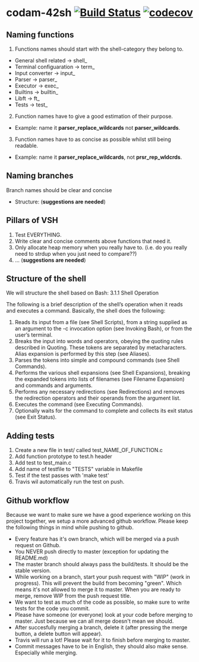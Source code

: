 # codam-42sh [![Build Status](https://travis-ci.com/OscarMulder/codam-42sh.svg?token=npJorzrMuT9oxn5xXSyd&branch=master)](https://travis-ci.com/OscarMulder/codam-42sh) [![codecov](https://codecov.io/gh/OscarMulder/codam-42sh/branch/master/graph/badge.svg?token=hg6wEBSVIc)](https://codecov.io/gh/OscarMulder/codam-42sh)

## Naming functions
1. Functions names should start with the shell-category they belong to.
- General shell related -> shell_
- Terminal configuaration -> term_
- Input converter -> input_
- Parser -> parser_
- Executor -> exec_
- Builtins -> builtin_
- Libft -> ft_
- Tests -> test_
2. Function names have to give a good estimation of their purpose.
- Example: name it **parser_replace_wildcards** not **parser_wildcards**.
3. Function names have to as concise as possible whilst still being readable.
- Example: name it **parser_replace_wildcards**, not **prsr_rep_wldcrds**.

## Naming branches
Branch names should be clear and concise
- Structure: (**suggestions are needed**)

## Pillars of VSH
1. Test EVERYTHING.
2. Write clear and concise comments above functions that need it.
3. Only allocate heap memory when you really have to. (i.e. do you really need to 
strdup when you just need to compare??)
1. ... (**suggestions are needed**)

## Structure of the shell
We will structure the shell based on Bash: 3.1.1 Shell Operation

The following is a brief description of the shell’s operation when it reads and executes a command. Basically, the shell does the following:

1. Reads its input from a file (see Shell Scripts), from a string supplied as an argument to the -c invocation option (see Invoking Bash), or from the user’s terminal.
2. Breaks the input into words and operators, obeying the quoting rules described in Quoting. These tokens are separated by metacharacters. Alias expansion is performed by this step (see Aliases).
3. Parses the tokens into simple and compound commands (see Shell Commands).
4. Performs the various shell expansions (see Shell Expansions), breaking the expanded tokens into lists of filenames (see Filename Expansion) and commands and arguments.
5. Performs any necessary redirections (see Redirections) and removes the redirection operators and their operands from the argument list.
6. Executes the command (see Executing Commands).
7. Optionally waits for the command to complete and collects its exit status (see Exit Status). 

## Adding tests

1. Create a new file in test/ called test_NAME_OF_FUNCTION.c
2. Add function prototype to test.h header
3. Add test to test_main.c
4. Add name of testfile to "TESTS" variable in Makefile
5. Test if the test passes with 'make test'
6. Travis wil automatically run the test on push.

## Github workflow
Because we want to make sure we have a good experience working on this project together, we setup a more advanced github workflow. Please keep the following things in mind while pushing to github.
- Every feature has it's own branch, which will be merged via a push request on Github.
- You NEVER push directly to master (exception for updating the README.md)
- The master branch should always pass the build/tests. It should be the stable version.
- While working on a branch, start your push request with "WIP" (work in progress). This will prevent the build from becoming "green". Which means it's not allowed to merge it to master. When you are ready to merge, remove WIP from the push request title.
- We want to test as much of the code as possible, so make sure to write tests for the code you commit.
- Please have someone (or everyone) look at your code before merging to master. Just because we can all merge doesn't mean we should.
- After succesfully merging a branch, delete it (after pressing the merge button, a delete button will appear).
- Travis will run a lot! Please wait for it to finish before merging to master.
- Commit messages have to be in English, they should also make sense. Especially while merging.
